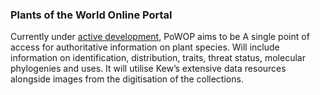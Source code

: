 ### Plants of the World Online Portal

Currently under [active development](http://www.github.com/RBGkew/powop),
PoWOP aims to be A single point of access for authoritative information on
plant species.  Will include information on identification, distribution,
traits, threat status, molecular phylogenies and uses. It will utilise
Kew’s extensive data resources alongside images from the digitisation
of the collections.

